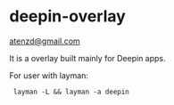 deepin-overlay 
========================
<atenzd@gmail.com>

It is a overlay built mainly for Deepin apps.
 
For user with layman:
  
     layman -L && layman -a deepin

